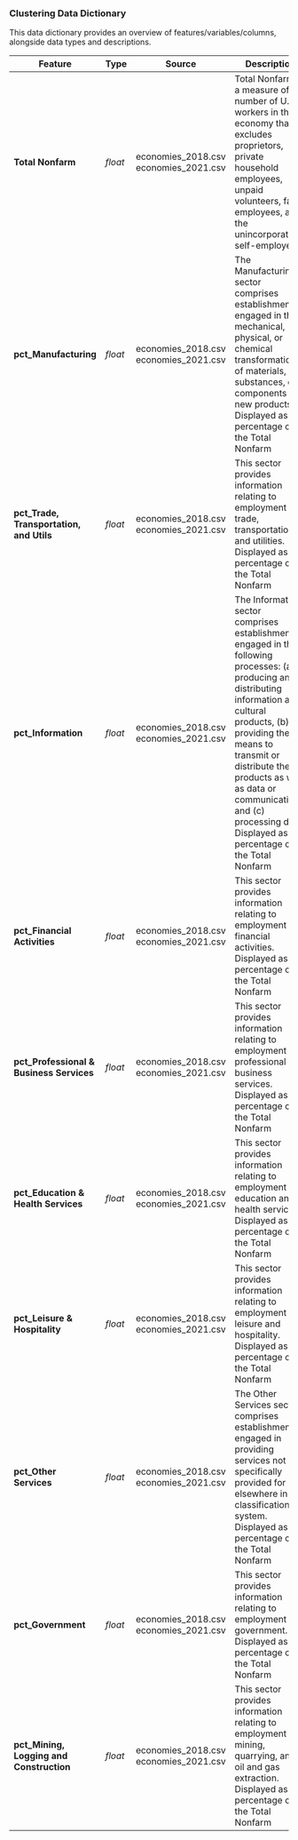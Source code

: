 ### Clustering Data Dictionary

This data dictionary provides an overview of features/variables/columns, alongside data types and descriptions. 

|Feature|Type|Source|Description|
|-|-|-|-|
|**Total Nonfarm**|*float*|economies_2018.csv economies_2021.csv|Total Nonfarm is a measure of the number of U.S. workers in the economy that excludes proprietors, private household employees, unpaid volunteers, farm employees, and the unincorporated self-employed|
|**pct_Manufacturing**|*float*|economies_2018.csv economies_2021.csv|The Manufacturing sector comprises establishments engaged in the mechanical, physical, or chemical transformation of materials, substances, or components into new products. Displayed as percentage of the Total Nonfarm| 
|**pct_Trade, Transportation, and Utils**|*float*|economies_2018.csv economies_2021.csv|This sector provides information relating to employment in trade, transportation, and utilities. Displayed as percentage of the Total Nonfarm|
|**pct_Information**|*float*|economies_2018.csv economies_2021.csv|The Information sector comprises establishments engaged in the following processes: (a) producing and distributing information and cultural products, (b) providing the means to transmit or distribute these products as well as data or communications, and (c) processing data. Displayed as percentage of the Total Nonfarm| 
|**pct_Financial Activities**|*float*|economies_2018.csv economies_2021.csv|This sector provides information relating to employment in financial activities. Displayed as percentage of the Total Nonfarm| 
|**pct_Professional & Business Services**|*float*|economies_2018.csv economies_2021.csv|This sector provides information relating to employment in professional and business services. Displayed as percentage of the Total Nonfarm| 
|**pct_Education & Health Services**|*float*|economies_2018.csv economies_2021.csv|This sector provides information relating to employment in education and health services. Displayed as percentage of the Total Nonfarm| 
|**pct_Leisure & Hospitality**|*float*|economies_2018.csv economies_2021.csv|This sector provides information relating to employment in leisure and hospitality. Displayed as percentage of the Total Nonfarm|
|**pct_Other Services**|*float*|economies_2018.csv economies_2021.csv|The Other Services sector comprises establishments engaged in providing services not specifically provided for elsewhere in the classification system. Displayed as percentage of the Total Nonfarm|
|**pct_Government**|*float*|economies_2018.csv economies_2021.csv|This sector provides information relating to employment in government. Displayed as percentage of the Total Nonfarm|
|**pct_Mining, Logging and Construction**|*float*|economies_2018.csv economies_2021.csv|This sector provides information relating to employment in mining, quarrying, and oil and gas extraction. Displayed as percentage of the Total Nonfarm|